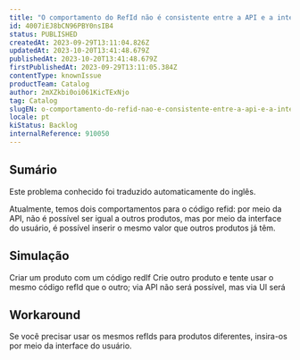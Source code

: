 ```yaml
---
title: "O comportamento do RefId não é consistente entre a API e a interface do usuário"
id: 4007iEJ8bCN96PBY0nsIB4
status: PUBLISHED
createdAt: 2023-09-29T13:11:04.826Z
updatedAt: 2023-10-20T13:41:48.679Z
publishedAt: 2023-10-20T13:41:48.679Z
firstPublishedAt: 2023-09-29T13:11:05.384Z
contentType: knownIssue
productTeam: Catalog
author: 2mXZkbi0oi061KicTExNjo
tag: Catalog
slugEN: o-comportamento-do-refid-nao-e-consistente-entre-a-api-e-a-interface-do-usuario
locale: pt
kiStatus: Backlog
internalReference: 910050
---
```


## Sumário

<div class="alert alert-info">
  <p>Este problema conhecido foi traduzido automaticamente do inglês.</p>
</div>



Atualmente, temos dois comportamentos para o código refid: por meio da API, não é possível ser igual a outros produtos, mas por meio da interface do usuário, é possível inserir o mesmo valor que outros produtos já têm.

## Simulação



Criar um produto com um código redIf
Crie outro produto e tente usar o mesmo código refId que o outro; via API não será possível, mas via UI será

## Workaround



Se você precisar usar os mesmos refIds para produtos diferentes, insira-os por meio da interface do usuário.





